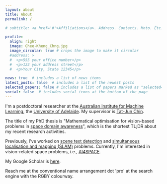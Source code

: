```yaml
---
layout: about
title: About
permalink: /

# subtitle: <a href='#'>Affiliations</a>. Address. Contacts. Moto. Etc.

profile:
  align: right
  image: Chee-Kheng_Chng.jpg
  image_circular: true # crops the image to make it circular
  #address: >
  #  <p>555 your office number</p>
  #  <p>123 your address street</p>
  #  <p>Your City, State 12345</p>

news: true  # includes a list of news items
latest_posts: false  # includes a list of the newest posts
selected_papers: false # includes a list of papers marked as "selected={true}"
social: false  # includes social icons at the bottom of the page
---
```

I'm a postdoctoral researcher at the [Australian Institute for Machine Learning](https://www.adelaide.edu.au/aiml), the [University of Adelaide](https://www.adelaide.edu.au). My supervisor is [Tat-Jun Chin](https://cs.adelaide.edu.au/~ssl/author/tat-jun-chin/).

The title of my PhD thesis is "Mathematical optimisation for vision-based problems in [space domain awareness](https://www.marcusholzinger.com/space-situational-or-domain-awareness-know-the-difference/)", which is the shortest TL;DR about my recent research activities. 

Previously, I've worked on [scene text detection](https://paperswithcode.com/task/scene-text-detection) and [simultaneous localisation and mapping (SLAM)](https://paperswithcode.com/task/simultaneous-localization-and-mapping) problems. Currently, I'm interested in vision-related space problems, i.e., [AI4SPACE](https://aiforspace.github.io/2024/).

My Google Scholar is [here](https://scholar.google.com.au/citations?user=ca90ZhoAAAAJ&hl=en).

Reach me at the conventional name arrangement dot 'pro' at the search engine with the RGBY colourway.


<!---

Put your address / P.O. box / other info right below your picture. You can also disable any of these elements by editing `profile` property of the YAML header of your `_pages/about.md`. Edit `_bibliography/papers.bib` and Jekyll will render your [publications page](/al-folio/publications/) automatically.

Link to your social media connections, too. This theme is set up to use [Font Awesome icons](http://fortawesome.github.io/Font-Awesome/) and [Academicons](https://jpswalsh.github.io/academicons/), like the ones below. Add your Facebook, Twitter, LinkedIn, Google Scholar, or just disable all of them.

--->

